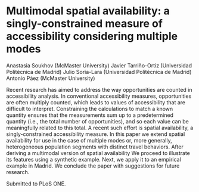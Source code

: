 
<!-- README.md is generated from README.Rmd. Please edit that file -->

# Multimodal spatial availability: a singly-constrained measure of accessibility considering multiple modes

<!-- badges: start -->
<!-- badges: end -->

Anastasia Soukhov (McMaster University) Javier Tarriño-Ortiz
(Universidad Politécnica de Madrid) Julio Soria-Lara (Universidad
Politécnica de Madrid) Antonio Páez (McMaster University)

Recent research has aimed to address the way opportunities are counted
in accessibility analysis. In conventional accessibility measures,
opportunities are often multiply counted, which leads to values of
accessibility that are difficult to interpret. Constraining the
calculations to match a known quantity ensures that the measurements sum
up to a predetermined quantity (i.e., the total number of
opportunities), and so each value can be meaningfully related to this
total. A recent such effort is spatial availability, a
singly-constrained accessibility measure. In this paper we extend
spatial availability for use in the case of multiple modes or, more
generally, heterogeneous population segments with distinct travel
behaviors. After deriving a multimodal version of spatial availability
We proceed to illustrate its features using a synthetic example. Next,
we apply it to an empirical example in Madrid. We conclude the paper
with suggestions for future research.

Submitted to PLoS ONE.
